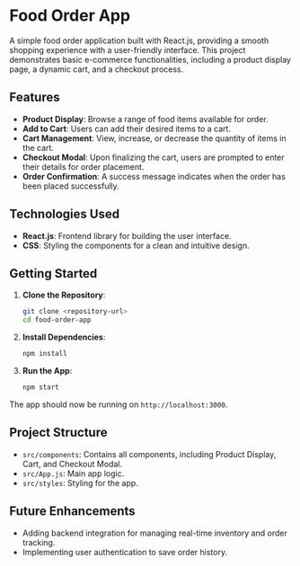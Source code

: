 # Food Order App

A simple food order application built with React.js, providing a smooth shopping experience with a user-friendly interface. This project demonstrates basic e-commerce functionalities, including a product display page, a dynamic cart, and a checkout process.

## Features

- **Product Display**: Browse a range of food items available for order.
- **Add to Cart**: Users can add their desired items to a cart.
- **Cart Management**: View, increase, or decrease the quantity of items in the cart.
- **Checkout Modal**: Upon finalizing the cart, users are prompted to enter their details for order placement.
- **Order Confirmation**: A success message indicates when the order has been placed successfully.

## Technologies Used

- **React.js**: Frontend library for building the user interface.
- **CSS**: Styling the components for a clean and intuitive design.

## Getting Started

1. **Clone the Repository**:
    ```bash
    git clone <repository-url>
    cd food-order-app
    ```

2. **Install Dependencies**:
    ```bash
    npm install
    ```

3. **Run the App**:
    ```bash
    npm start
    ```

The app should now be running on `http://localhost:3000`.

## Project Structure

- `src/components`: Contains all components, including Product Display, Cart, and Checkout Modal.
- `src/App.js`: Main app logic.
- `src/styles`: Styling for the app.

## Future Enhancements

- Adding backend integration for managing real-time inventory and order tracking.
- Implementing user authentication to save order history.
